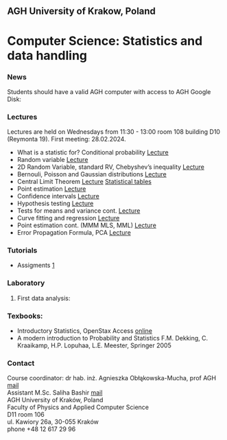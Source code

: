 ## AGH University of Krakow, Poland
# Computer Science: Statistics and data handling

### News
Students should have a valid AGH computer with access to AGH Google Disk:

### Lectures
Lectures are held on Wednesdays from	11:30 - 13:00 room 108 building D10 (Reymonta 19). First meeting: 28.02.2024.
- What is a statistic for? Conditional probability [Lecture](/FILES/cs_stat_1.pdf)
- Random variable [Lecture](/FILES/cs_stat_2.pdf) 
- 2D Random Variable, standard RV, Chebyshev’s inequality [Lecture](/FILES/stat_3.pdf)
- Bernouli, Poisson and Gaussian distributions  [Lecture](/FILES/stat_4-5.pdf)
- Central Limit Theorem  [Lecture](/FILES/stat_6.pdf)  [Statistical tables](/FILES/StatistialTables.pdf) 
- Point estimation  [Lecture](/FILES/stat_7.pdf)
- Confidence intervals  [Lecture](/FILES/stat_8.pdf)
- Hypothesis testing  [Lecture](/FILES/stat_9.pdf)
- Tests for means and variance cont. [Lecture](/FILES/stat_10.pdf)
- Curve fitting and regression   [Lecture](/FILES/stat_12.pdf)
- Point estimation cont. (MMM MLS, MML) [Lecture](/FILES/stat_11.pdf)
- Error Propagation Formula, PCA [Lecture](/FILES/corr_PCA.pdf)

### Tutorials
- Assigments [1](/FILES/Tutorial_1.pdf) 

### Laboratory
1. First data analysis: 

### Texbooks: 
- Introductory Statistics, OpenStax Access [online](https://openstax.org/details/introductory-statistics)
- A modern introduction to Probability and Statistics F.M. Dekking, C. Kraaikamp, H.P. Lopuhaa, L.E. Meester, Springer 2005


### Contact 
Course coordinator: dr hab. inż. Agnieszka Obłąkowska-Mucha, prof AGH  [mail](amucha@agh.edu.pl)  <br>
Assistant M.Sc. Saliha Bashir [mail](bashir@agh.edu.pl)  <br>
AGH University of Kraków, Poland <br>
Faculty of Physics and Applied Computer Science <br>
D11 room 106 <br>
ul. Kawiory 26a, 30-055 Kraków <br>
phone +48 12 617 29 96 <br>

